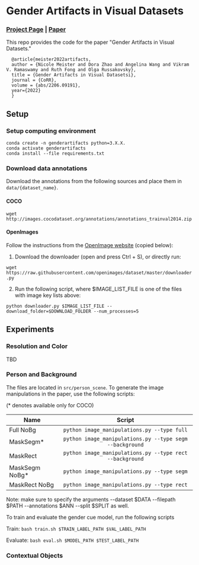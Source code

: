 # Gender Artifacts in Visual Datasets
### [Project Page](https://princetonvisualai.github.io/gender-artifacts/) | [Paper](https://arxiv.org/abs/2206.09191)

This repo provides the code for the paper "Gender Artifacts in Visual Datasets."

```
  @article{meister2022artifacts,
  author = {Nicole Meister and Dora Zhao and Angelina Wang and Vikram V. Ramaswamy and Ruth Fong and Olga Russakovsky},
  title = {Gender Artifacts in Visual Datasetsi},
  journal = {CoRR},
  volume = {abs/2206.09191},
  year={2022}
  }
```

## Setup

### Setup computing environment
```
conda create -n genderartifacts python=3.X.X. 
conda activate genderartifacts 
conda install --file requirements.txt
```

### Download data annotations
Download the annotations from the following sources and place them in ```data/{dataset_name}```. 
#### COCO
```wget http://images.cocodataset.org/annotations/annotations_trainval2014.zip```

#### OpenImages
Follow the instructions from the [OpenImage website](https://storage.googleapis.com/openimages/web/extended.html) (copied below):

1. Download the downloader (open and press Ctrl + S), or directly run:

```wget https://raw.githubusercontent.com/openimages/dataset/master/downloader.py```

2. Run the following script, where $IMAGE_LIST_FILE is one of the files with image key lists above:

```python downloader.py $IMAGE_LIST_FILE --download_folder=$DOWNLOAD_FOLDER --num_processes=5```



## Experiments
### Resolution and Color
TBD 

### Person and Background
The files are located in ```src/person_scene```. To generate the image manipulations in the paper, use the following scripts:

(* denotes available only for COCO)

| Name      | Script         | 
| ------------- |:-------------:| 
| Full NoBg     | ```python image_manipulations.py --type full``` | 
| MaskSegm*     | ```python image_manipulations.py --type segm --background```    |   
| MaskRect      | ```python image_manipulations.py --type rect --background```     |   
| MaskSegm NoBg*| ```python image_manipulations.py --type segm```             |
| MaskRect NoBg | ```python image_manipulations.py --type rect```              |

Note: make sure to specify the arguments --dataset $DATA --filepath $PATH --annotations $ANN --split $SPLIT as well. 

To train and evaluate the gender cue model, run the following scripts 

Train: ```bash train.sh $TRAIN_LABEL_PATH $VAL_LABEL_PATH ```

Evaluate: ``` bash eval.sh $MODEL_PATH $TEST_LABEL_PATH ```

### Contextual Objects
